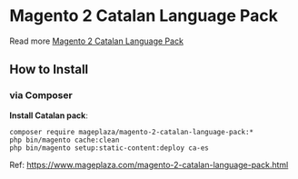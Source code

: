 # Magento 2 Catalan Language Pack

Read more [Magento 2 Catalan Language Pack](https://www.mageplaza.com/magento-2-catalan-language-pack.html)

## How to Install


### via Composer

**Install Catalan pack**:

```
composer require mageplaza/magento-2-catalan-language-pack:*
php bin/magento cache:clean
php bin/magento setup:static-content:deploy ca-es

```


Ref: https://www.mageplaza.com/magento-2-catalan-language-pack.html
